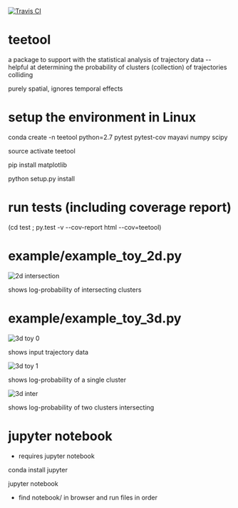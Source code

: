 [![Travis CI](https://travis-ci.org/WillemEerland/teetool.svg?branch=master)](https://travis-ci.org/WillemEerland/teetool)

# teetool
a package to support with the statistical analysis of trajectory data -- helpful at determining the probability of clusters (collection) of trajectories colliding

purely spatial, ignores temporal effects

# setup the environment in Linux

conda create -n teetool python=2.7 pytest pytest-cov mayavi numpy scipy

source activate teetool

pip install matplotlib

python setup.py install

# run tests (including coverage report)

(cd test ; py.test -v --cov-report html --cov=teetool)

# example/example_toy_2d.py

![2d intersection](https://www.southampton.ac.uk/~wje1n13/teetool/2d_intersection.png)

shows log-probability of intersecting clusters

# example/example_toy_3d.py

![3d toy 0](https://www.southampton.ac.uk/~wje1n13/teetool/3d_input.png)

shows input trajectory data

![3d toy 1](https://www.southampton.ac.uk/~wje1n13/teetool/3d_toy.png)

shows log-probability of a single cluster

![3d inter](https://www.southampton.ac.uk/~wje1n13/teetool/3d_intersection.png)

shows log-probability of two clusters intersecting

# jupyter notebook

* requires jupyter notebook

conda install jupyter

jupyter notebook

* find notebook/ in browser and run files in order
